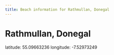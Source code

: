```yaml
---
title: Beach information for Rathmullan, Donegal
---
```

# Rathmullan, Donegal 

<div class="location-info">latitude: 55.09663236 longitude: -7.52973249</div>
<div id="met-eireann-warnings"></div>
<div></div>
